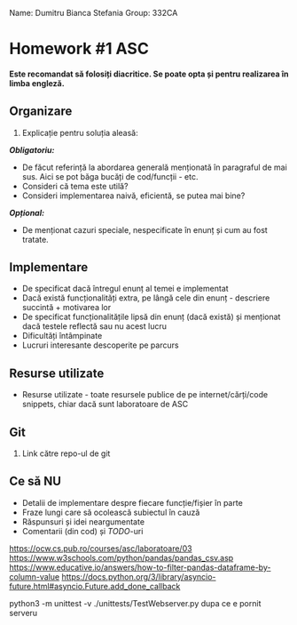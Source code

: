 Name: Dumitru Bianca Stefania
Group: 332CA

# Homework #1 ASC
#### Este recomandat să folosiți diacritice. Se poate opta și pentru realizarea în limba engleză. 

Organizare
-
1. Explicație pentru soluția aleasă:

***Obligatoriu:*** 


* De făcut referință la abordarea generală menționată în paragraful de mai sus. Aici se pot băga bucăți de cod/funcții - etc.
* Consideri că tema este utilă?
* Consideri implementarea naivă, eficientă, se putea mai bine?

***Opțional:***


* De menționat cazuri speciale, nespecificate în enunț și cum au fost tratate.


Implementare
-

* De specificat dacă întregul enunț al temei e implementat
* Dacă există funcționalități extra, pe lângă cele din enunț - descriere succintă + motivarea lor
* De specificat funcționalitățile lipsă din enunț (dacă există) și menționat dacă testele reflectă sau nu acest lucru
* Dificultăți întâmpinate
* Lucruri interesante descoperite pe parcurs


Resurse utilizate
-

* Resurse utilizate - toate resursele publice de pe internet/cărți/code snippets, chiar dacă sunt laboratoare de ASC

Git
-
1. Link către repo-ul de git

Ce să **NU**
-
* Detalii de implementare despre fiecare funcție/fișier în parte
* Fraze lungi care să ocolească subiectul în cauză
* Răspunsuri și idei neargumentate
* Comentarii (din cod) și *TODO*-uri


https://ocw.cs.pub.ro/courses/asc/laboratoare/03
https://www.w3schools.com/python/pandas/pandas_csv.asp
https://www.educative.io/answers/how-to-filter-pandas-dataframe-by-column-value
https://docs.python.org/3/library/asyncio-future.html#asyncio.Future.add_done_callback

python3 -m unittest -v ./unittests/TestWebserver.py  dupa ce e pornit serveru